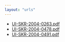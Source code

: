 ```yaml
---
layout: "urls"
---
```

* [UI-SKR-2004-0263.pdf](UI-SKR-2004-0263.pdf)
* [UI-SKR-2004-0478.pdf](UI-SKR-2004-0478.pdf)
* [UI-SKR-2004-0491.pdf](UI-SKR-2004-0491.pdf)
